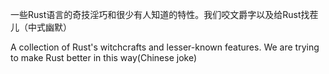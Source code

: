 一些Rust语言的奇技淫巧和很少有人知道的特性。我们咬文爵字以及给Rust找茬儿（中式幽默）

A collection of Rust's witchcrafts and lesser-known features. We are trying to make Rust better in this way\(Chinese joke\)

